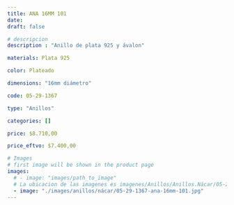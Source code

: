```yaml
---
title: ANA 16MM 101
date: 
draft: false

# descripcion
description : "Anillo de plata 925 y ávalon"

materials: Plata 925

color: Plateado

dimensions: "16mm diámetro"

code: 05-29-1367

type: "Anillos"

categories: []

price: $8.710,00

price_eftvo: $7.400,00

# Images
# first image will be shown in the product page
images:
  # - image: "images/path_to_image"
  # La ubicacion de las imagenes es imagenes/Anillos/Anillos.Nácar/05-29-1367-ana-16mm-101
  - image: "./images/anillos/nácar/05-29-1367-ana-16mm-101.jpg"
---
```

